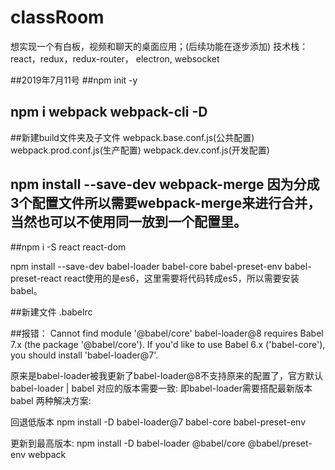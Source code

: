 # classRoom
想实现一个有白板，视频和聊天的桌面应用；(后续功能在逐步添加)
技术栈： react，redux，redux-router， electron, websocket

##2019年7月11号
##npm init -y
## npm i webpack webpack-cli -D

##新建build文件夹及子文件 webpack.base.conf.js(公共配置) webpack.prod.conf.js(生产配置) webpack.dev.conf.js(开发配置)

## npm install --save-dev webpack-merge  因为分成3个配置文件所以需要webpack-merge来进行合并，当然也可以不使用同一放到一个配置里。

##npm i -S react react-dom

npm install --save-dev babel-loader babel-core babel-preset-env babel-preset-react react使用的是es6，这里需要将代码转成es5，所以需要安装babel。

##新建文件 .babelrc

##报错： Cannot find module '@babel/core' babel-loader@8 requires Babel 7.x (the package '@babel/core'). If you'd like to use Babel 6.x ('babel-core'), you should install 'babel-loader@7'.

原来是babel-loader被我更新了babel-loader@8不支持原来的配置了，官方默认babel-loader | babel 对应的版本需要一致: 即babel-loader需要搭配最新版本babel
两种解决方案:

回退低版本
npm install -D babel-loader@7 babel-core babel-preset-env

更新到最高版本:
npm install -D babel-loader @babel/core @babel/preset-env webpack